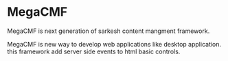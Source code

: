 
# MegaCMF
MegaCMF is next generation of sarkesh content mangment framework.

MegaCMF is new way to develop web applications like desktop application.
this framework add server side events to html basic controls.